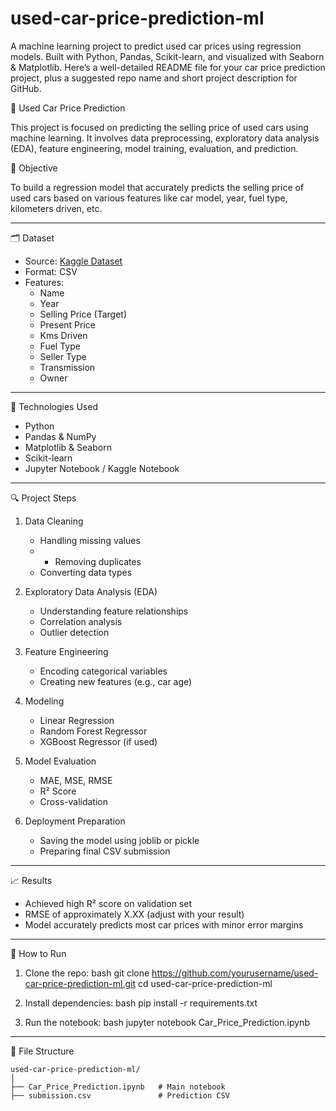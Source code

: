 # used-car-price-prediction-ml
A machine learning project to predict used car prices using regression models. Built with Python, Pandas, Scikit-learn, and visualized with Seaborn &amp; Matplotlib.
Here’s a well-detailed README file for your car price prediction project, plus a suggested repo name and short project description for GitHub.

🚗 Used Car Price Prediction

This project is focused on predicting the selling price of used cars using machine learning. It involves data preprocessing, exploratory data analysis (EDA), feature engineering, model training, evaluation, and prediction.

📌 Objective

To build a regression model that accurately predicts the selling price of used cars based on various features like car model, year, fuel type, kilometers driven, etc.

---

🗂 Dataset

- Source: [Kaggle Dataset]([https://www.kaggle.com/](https://www.kaggle.com/competitions/hackathon-qualification/data))
- Format: CSV
- Features:
  - Name
  - Year
  - Selling Price (Target)
  - Present Price
  - Kms Driven
  - Fuel Type
  - Seller Type
  - Transmission
  - Owner

---

🔧 Technologies Used

- Python
- Pandas & NumPy
- Matplotlib & Seaborn
- Scikit-learn
- Jupyter Notebook / Kaggle Notebook

---

🔍 Project Steps

1. Data Cleaning  
   - Handling missing values
   - - Removing duplicates  
   - Converting data types

2. Exploratory Data Analysis (EDA)  
   - Understanding feature relationships  
   - Correlation analysis  
   - Outlier detection

3. Feature Engineering  
   - Encoding categorical variables  
   - Creating new features (e.g., car age)

4. Modeling  
   - Linear Regression  
   - Random Forest Regressor  
   - XGBoost Regressor (if used)

5. Model Evaluation  
   - MAE, MSE, RMSE  
   - R² Score  
   - Cross-validation

6. Deployment Preparation  
   - Saving the model using joblib or pickle  
   - Preparing final CSV submission

---

📈 Results

- Achieved high R² score on validation set
- RMSE of approximately X.XX (adjust with your result)
- Model accurately predicts most car prices with minor error margins

---

🚀 How to Run

1. Clone the repo:
   bash
   git clone https://github.com/yourusername/used-car-price-prediction-ml.git
   cd used-car-price-prediction-ml
   

2. Install dependencies:
   bash
   pip install -r requirements.txt
   

3. Run the notebook:
   bash
   jupyter notebook Car_Price_Prediction.ipynb
   

---

📁 File Structure

```
used-car-price-prediction-ml/
│
├── Car_Price_Prediction.ipynb   # Main notebook
├── submission.csv               # Prediction CSV
